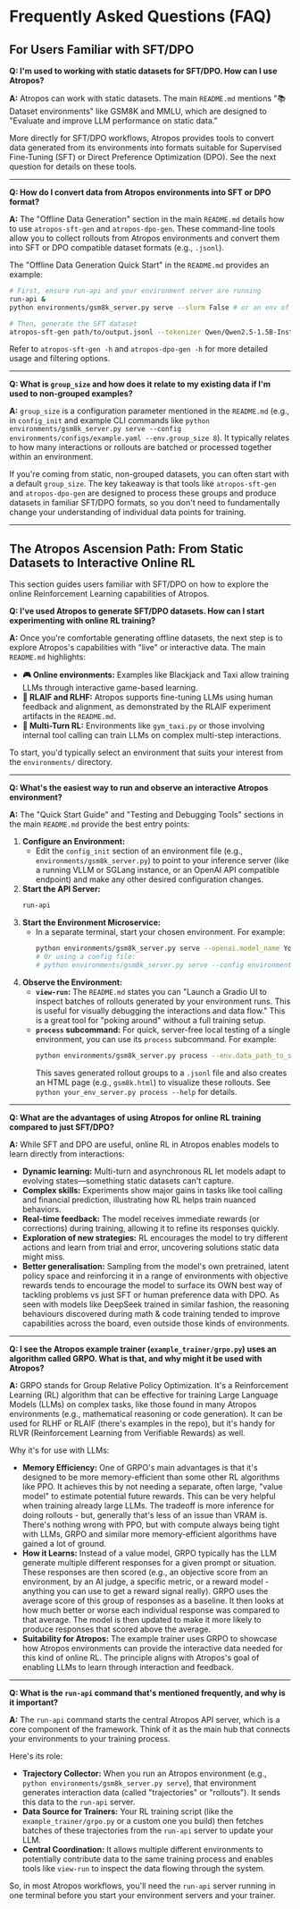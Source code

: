 # Frequently Asked Questions (FAQ)

## For Users Familiar with SFT/DPO

**Q: I'm used to working with static datasets for SFT/DPO. How can I use Atropos?**

**A:** Atropos can work with static datasets. The main `README.md` mentions "📚 Dataset environments" like GSM8K and MMLU, which are designed to "Evaluate and improve LLM performance on static data."

More directly for SFT/DPO workflows, Atropos provides tools to convert data generated from its environments into formats suitable for Supervised Fine-Tuning (SFT) or Direct Preference Optimization (DPO). See the next question for details on these tools.

---

**Q: How do I convert data from Atropos environments into SFT or DPO format?**

**A:** The "Offline Data Generation" section in the main `README.md` details how to use `atropos-sft-gen` and `atropos-dpo-gen`. These command-line tools allow you to collect rollouts from Atropos environments and convert them into SFT or DPO compatible dataset formats (e.g., `.jsonl`).

The "Offline Data Generation Quick Start" in the `README.md` provides an example:
```bash
# First, ensure run-api and your environment server are running
run-api &
python environments/gsm8k_server.py serve --slurm False # or an env of your choice

# Then, generate the SFT dataset
atropos-sft-gen path/to/output.jsonl --tokenizer Qwen/Qwen2.5-1.5B-Instruct
```
Refer to `atropos-sft-gen -h` and `atropos-dpo-gen -h` for more detailed usage and filtering options.

---

**Q: What is `group_size` and how does it relate to my existing data if I'm used to non-grouped examples?**

**A:** `group_size` is a configuration parameter mentioned in the `README.md` (e.g., in `config_init` and example CLI commands like `python environments/gsm8k_server.py serve --config environments/configs/example.yaml --env.group_size 8`). It typically relates to how many interactions or rollouts are batched or processed together within an environment.

If you're coming from static, non-grouped datasets, you can often start with a default `group_size`. The key takeaway is that tools like `atropos-sft-gen` and `atropos-dpo-gen` are designed to process these groups and produce datasets in familiar SFT/DPO formats, so you don't need to fundamentally change your understanding of individual data points for training.

---

## The Atropos Ascension Path: From Static Datasets to Interactive Online RL

This section guides users familiar with SFT/DPO on how to explore the online Reinforcement Learning capabilities of Atropos.

**Q: I've used Atropos to generate SFT/DPO datasets. How can I start experimenting with online RL training?**

**A:** Once you're comfortable generating offline datasets, the next step is to explore Atropos's capabilities with "live" or interactive data. The main `README.md` highlights:
-   **🎮 Online environments:** Examples like Blackjack and Taxi allow training LLMs through interactive game-based learning.
-   **🤖 RLAIF and RLHF:** Atropos supports fine-tuning LLMs using human feedback and alignment, as demonstrated by the RLAIF experiment artifacts in the `README.md`.
-   **🔄 Multi-Turn RL:** Environments like `gym_taxi.py` or those involving internal tool calling can train LLMs on complex multi-step interactions.

To start, you'd typically select an environment that suits your interest from the `environments/` directory.

---

**Q: What's the easiest way to run and observe an interactive Atropos environment?**

**A:** The "Quick Start Guide" and "Testing and Debugging Tools" sections in the main `README.md` provide the best entry points:

1.  **Configure an Environment:**
    *   Edit the `config_init` section of an environment file (e.g., `environments/gsm8k_server.py`) to point to your inference server (like a running VLLM or SGLang instance, or an OpenAI API compatible endpoint) and make any other desired configuration changes.
2.  **Start the API Server:**
    ```bash
    run-api
    ```
3.  **Start the Environment Microservice:**
    *   In a separate terminal, start your chosen environment. For example:
        ```bash
        python environments/gsm8k_server.py serve --openai.model_name YourModelName --slurm false
        # Or using a config file:
        # python environments/gsm8k_server.py serve --config environments/configs/example.yaml
        ```
4.  **Observe the Environment:**
    *   **`view-run`:** The `README.md` states you can "Launch a Gradio UI to inspect batches of rollouts generated by your environment runs. This is useful for visually debugging the interactions and data flow." This is a great tool for "poking around" without a full training setup.
    *   **`process` subcommand:** For quick, server-free local testing of a single environment, you can use its `process` subcommand. For example:
        ```bash
        python environments/gsm8k_server.py process --env.data_path_to_save_groups gsm8k.jsonl
        ```
        This saves generated rollout groups to a `.jsonl` file and also creates an HTML page (e.g., `gsm8k.html`) to visualize these rollouts. See `python your_env_server.py process --help` for details.

---

**Q: What are the advantages of using Atropos for online RL training compared to just SFT/DPO?**

**A:** While SFT and DPO are useful, online RL in Atropos enables models to learn directly from interactions:
-   **Dynamic learning:** Multi-turn and asynchronous RL let models adapt to evolving states—something static datasets can't capture.
-   **Complex skills:** Experiments show major gains in tasks like tool calling and financial prediction, illustrating how RL helps train nuanced behaviors.
-   **Real-time feedback:** The model receives immediate rewards (or corrections) during training, allowing it to refine its responses quickly.
-   **Exploration of new strategies:** RL encourages the model to try different actions and learn from trial and error, uncovering solutions static data might miss.
-   **Better generalisation:** Sampling from the model's own pretrained, latent policy space and reinforcing it in a range of environments with objective rewards tends to encourage the model to surface its OWN best way of tackling problems vs just SFT or human preference data with DPO. As seen with models like DeepSeek trained in similar fashion, the reasoning behaviours discovered during math & code training tended to improve capabilities across the board, even outside those kinds of environments.

---

**Q: I see the Atropos example trainer (`example_trainer/grpo.py`) uses an algorithm called GRPO. What is that, and why might it be used with Atropos?**

**A:** GRPO stands for Group Relative Policy Optimization. It's a Reinforcement Learning (RL) algorithm that can be effective for training Large Language Models (LLMs) on complex tasks, like those found in many Atropos environments (e.g., mathematical reasoning or code generation). It can be used for RLHF or RLAIF (there's examples in the repo), but it's handy for RLVR (Reinforcement Learning from Verifiable Rewards) as well.

Why it's for use with LLMs:
-   **Memory Efficiency:** One of GRPO's main advantages is that it's designed to be more memory-efficient than some other RL algorithms like PPO. It achieves this by not needing a separate, often large, "value model" to estimate potential future rewards. This can be very helpful when training already large LLMs. The tradeoff is more inference for doing rollouts - but, generally that's less of an issue than VRAM is. There's nothing wrong with PPO, but with compute always being tight with LLMs, GRPO and similar more memory-efficient algorithms have gained a lot of ground.
-   **How it Learns:** Instead of a value model, GRPO typically has the LLM generate multiple different responses for a given prompt or situation. These responses are then scored (e.g., an objective score from an environment, by an AI judge, a specific metric, or a reward model - anything you can use to get a reward signal really). GRPO uses the average score of this group of responses as a baseline. It then looks at how much better or worse each individual response was compared to that average. The model is then updated to make it more likely to produce responses that scored above the average.
-   **Suitability for Atropos:** The example trainer uses GRPO to showcase how Atropos environments can provide the interactive data needed for this kind of online RL. The principle aligns with Atropos's goal of enabling LLMs to learn through interaction and feedback. 

---

**Q: What is the `run-api` command that's mentioned frequently, and why is it important?**

**A:** The `run-api` command starts the central Atropos API server, which is a core component of the framework. Think of it as the main hub that connects your environments to your training process.

Here's its role:
-   **Trajectory Collector:** When you run an Atropos environment (e.g., `python environments/gsm8k_server.py serve`), that environment generates interaction data (called "trajectories" or "rollouts"). It sends this data to the `run-api` server.
-   **Data Source for Trainers:** Your RL training script (like the `example_trainer/grpo.py` or a custom one you build) then fetches batches of these trajectories from the `run-api` server to update your LLM.
-   **Central Coordination:** It allows multiple different environments to potentially contribute data to the same training process and enables tools like `view-run` to inspect the data flowing through the system.

So, in most Atropos workflows, you'll need the `run-api` server running in one terminal before you start your environment servers and your trainer.

